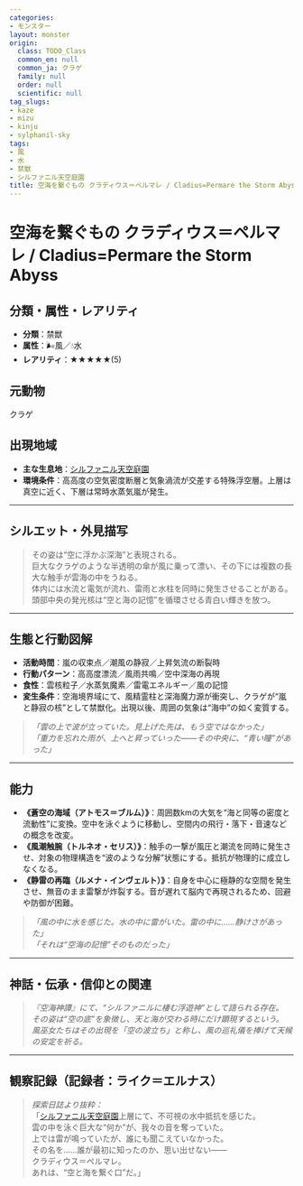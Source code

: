 ```yaml
---
categories:
- モンスター
layout: monster
origin:
  class: TODO_Class
  common_en: null
  common_ja: クラゲ
  family: null
  order: null
  scientific: null
tag_slugs:
- kaze
- mizu
- kinju
- sylphanil-sky
tags:
- 風
- 水
- 禁獣
- シルファニル天空庭園
title: 空海を繋ぐもの クラディウス＝ペルマレ / Cladius=Permare the Storm Abyss
---
```


# 空海を繋ぐもの クラディウス＝ペルマレ / Cladius=Permare the Storm Abyss

## 分類・属性・レアリティ
* **分類**：禁獣  
* **属性**：🌬風／💧水  
* **レアリティ**：★★★★★(5)

## 元動物
クラゲ

## 出現地域
* **主な生息地**：[シルファニル天空庭園](../place/sylphanil_sky.md)  
* **環境条件**：高高度の空気密度断層と気象渦流が交差する特殊浮空層。上層は真空に近く、下層は常時水蒸気嵐が発生。

---

## シルエット・外見描写
> その姿は“空に浮かぶ深海”と表現される。  
> 巨大なクラゲのような半透明の傘が風に乗って漂い、その下には複数の長大な触手が雲海の中をうねる。  
> 体内には水流と電気が流れ、雷雨と水柱を同時に発生させることがある。  
> 頭部中央の発光核は“空と海の記憶”を循環させる青白い輝きを放つ。

---

## 生態と行動図解
* **活動時間**：嵐の収束点／潮風の静寂／上昇気流の断裂時  
* **行動パターン**：高高度漂流／風雨共鳴／空中深海の再現  
* **食性**：雲核粒子／水蒸気魔素／雷電エネルギー／風の記憶  
* **変生条件**：空海境界域にて、風精霊柱と深海魔力源が衝突し、クラゲが“嵐と静寂の核”として禁獣化。出現以後、周囲の気象は“海中”の如く変質する。

> *「雲の上で波が立っていた。見上げた先は、もう空ではなかった」*  
> *「重力を忘れた雨が、上へと昇っていった――その中央に、“青い瞳”があった」*

---

## 能力
* **《蒼空の海域（アトモス＝ブルム）》**：周囲数kmの大気を“海と同等の密度と流動性”に変換。空中を泳ぐように移動し、空間内の飛行・落下・音速などの概念を改変。  
* **《風潮触腕（トルネオ・セリス）》**：触手の一撃が風圧と潮流を同時に発生させ、対象の物理構造を“波のような分解”状態にする。抵抗が物理的に成立しなくなる。  
* **《静雷の再臨（ルメナ・インヴェルト）》**：自身を中心に極静的な空間を発生させ、無音のまま雷撃が炸裂する。音が遅れて脳内で再現されるため、回避や防御が困難。

> *「風の中に水を感じた。水の中に雷がいた。雷の中に……静けさがあった」*  
> *「それは“空海の記憶”そのものだった」*

---

## 神話・伝承・信仰との関連
> *『空海神譚』にて、“シルファニルに棲む浮遊神”として語られる存在。  
その姿は“空の底”を象徴し、天と海が交わる時にだけ顕現するという。*  
> *風巫女たちはその出現を「空の波立ち」と称し、風の巡礼儀を捧げて天候の安定を祈る。*

---

## 観察記録（記録者：ライク＝エルナス）

> *探索日誌より抜粋：*  
> 「[シルファニル天空庭園](../place/sylphanil_sky.md)上層にて、不可視の水中抵抗を感じた。  
> 雲の中を泳ぐ巨大な“何か”が、我々の音を奪っていた。  
> 上では雷が鳴っていたが、誰にも聞こえていなかった。  
> その名を……誰が最初に知ったのか、思い出せない――  
> クラディウス＝ペルマレ。  
> あれは、“空と海を繋ぐ口”だ。」